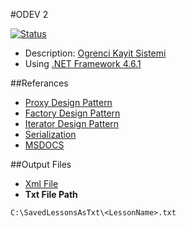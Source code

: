 #ODEV 2

[![Status](https://img.shields.io/badge/Status-Completed-blue.svg)]()

- Description: [Ogrenci Kayit Sistemi]()
- Using [.NET Framework 4.6.1](https://www.microsoft.com/en-us/download/details.aspx?id=49981)

##Referances
- [Proxy Design Pattern](https://sourcemaking.com/design_patterns/proxy)
- [Factory Design Pattern](https://dzone.com/articles/factory-method-design-pattern)
- [Iterator Design Pattern](https://airbrake.io/blog/design-patterns/iterator-design-pattern)
- [Serialization](http://www.kazimcesur.com/c-xml-serialization/)
 - [MSDOCS](https://docs.microsoft.com/tr-tr/)

##Output Files
- [Xml File]()
- **Txt File Path**
```
C:\SavedLessonsAsTxt\<LessonName>.txt
```

